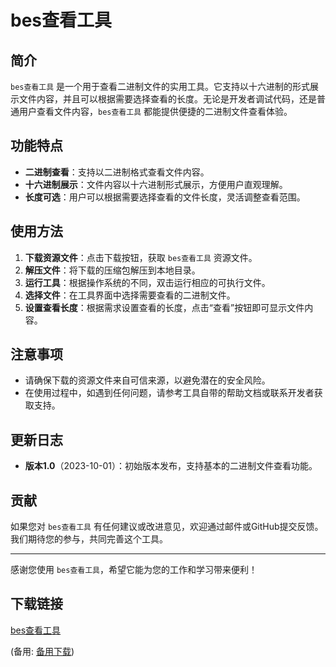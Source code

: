 # bes查看工具

 ## 简介

 `bes查看工具` 是一个用于查看二进制文件的实用工具。它支持以十六进制的形式展示文件内容，并且可以根据需要选择查看的长度。无论是开发者调试代码，还是普通用户查看文件内容，`bes查看工具` 都能提供便捷的二进制文件查看体验。

 ## 功能特点

 - **二进制查看**：支持以二进制格式查看文件内容。
 - **十六进制展示**：文件内容以十六进制形式展示，方便用户直观理解。
 - **长度可选**：用户可以根据需要选择查看的文件长度，灵活调整查看范围。

 ## 使用方法

 1. **下载资源文件**：点击下载按钮，获取 `bes查看工具` 资源文件。
 2. **解压文件**：将下载的压缩包解压到本地目录。
 3. **运行工具**：根据操作系统的不同，双击运行相应的可执行文件。
 4. **选择文件**：在工具界面中选择需要查看的二进制文件。
 5. **设置查看长度**：根据需求设置查看的长度，点击“查看”按钮即可显示文件内容。

 ## 注意事项

 - 请确保下载的资源文件来自可信来源，以避免潜在的安全风险。
 - 在使用过程中，如遇到任何问题，请参考工具自带的帮助文档或联系开发者获取支持。

 ## 更新日志

 - **版本1.0**（2023-10-01）：初始版本发布，支持基本的二进制文件查看功能。

 ## 贡献

 如果您对 `bes查看工具` 有任何建议或改进意见，欢迎通过邮件或GitHub提交反馈。我们期待您的参与，共同完善这个工具。

 ---

 感谢您使用 `bes查看工具`，希望它能为您的工作和学习带来便利！

 ## 下载链接
 [bes查看工具](https://pan.quark.cn/s/c92e9c726034) 

 (备用: [备用下载](https://pan.baidu.com/s/1yJYeqmoSV6lt5_dLOYwL_w?pwd=1234))
